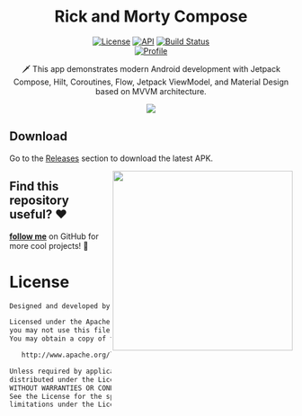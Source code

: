 <h1 align="center">Rick and Morty Compose</h1>

<p align="center">
  <a href="https://opensource.org/licenses/Apache-2.0"><img alt="License" src="https://img.shields.io/badge/License-Apache%202.0-blue.svg"/></a>
  <a href="https://android-arsenal.com/api?level=21"><img alt="API" src="https://img.shields.io/badge/API-21%2B-brightgreen.svg?style=flat"/></a>
  <a href=""><img alt="Build Status" src="https://github.com/skydoves/pokedex-compose/workflows/Android%20CI/badge.svg"/></a> <br>
  <a href="https://github.com/riddancegd"><img alt="Profile" src="https://img.shields.io/badge/Github-riddancegd-4574e0?logo=github"/></a> 
</p>

<p align="center">  
🗡️ This app demonstrates modern Android development with Jetpack Compose, Hilt, Coroutines, Flow, Jetpack ViewModel, and Material Design based on MVVM architecture.
</p>

<p align="center">
<img src="preview/preview.gif"/>
</p>

## Download
Go to the [Releases](https://github.com/riddancegd/rickandmorty-compose/releases) section to download the latest APK.

<img src="previews/preview.gif" align="right" width="320"/>

## Find this repository useful? :heart:
__[follow me](https://github.com/riddancegd)__ on GitHub for more cool projects! 🐉

# License
```xml
Designed and developed by 2024 skydoves (Jaewoong Eum)

Licensed under the Apache License, Version 2.0 (the "License");
you may not use this file except in compliance with the License.
You may obtain a copy of the License at

   http://www.apache.org/licenses/LICENSE-2.0

Unless required by applicable law or agreed to in writing, software
distributed under the License is distributed on an "AS IS" BASIS,
WITHOUT WARRANTIES OR CONDITIONS OF ANY KIND, either express or implied.
See the License for the specific language governing permissions and
limitations under the License.
```
